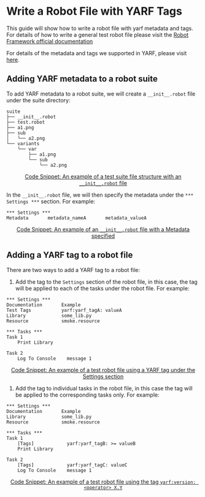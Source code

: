 # Write a Robot File with YARF Tags

This guide will show how to write a robot file with yarf metadata and tags.
For details of how to write a general test robot file please visit the [Robot Framework official documentation](https://robotframework.org/robotframework/latest/RobotFrameworkUserGuide.html#test-data-sections)

For details of the metadata and tags we supported in YARF, please visit [here](../reference/yarf-metadata-and-tags.md).

## Adding YARF metadata to a robot suite

To add YARF metadata to a robot suite, we will create a `__init__.robot` file under the suite directory:

```{code-block} bash
suite
├── __init__.robot
├── test.robot
├── a1.png
├── sub
│   └── a2.png
└── variants
    └── var
        ├── a1.png
        └── sub
            └── a2.png
```

<u><center>Code Snippet: An example of a test suite file structure with an `__init__.robot` file</center></u>

In the `__init__.robot` file, we will then specify the metadata under the `*** Settings ***` section. For example:

```{code-block} text
*** Settings ***
Metadata       metadata_nameA       metadata_valueA
```

<u><center>Code Snippet: An example of an `__init__.robot` file with a Metadata specified</center></u>

## Adding a YARF tag to a robot file

There are two ways to add a YARF tag to a robot file:

1. Add the tag to the `Settings` section of the robot file, in this case, the tag will be applied to each of the tasks under the robot file. For example:

```{code-block} text
*** Settings ***
Documentation       Example
Test Tags           yarf:yarf_tagA: valueA
Library             some_lib.py
Resource            smoke.resource

*** Tasks ***
Task 1
    Print Library

Task 2
    Log To Console    message 1
```

<u><center>Code Snippet: An example of a test robot file using a YARF tag under the Settings section</center></u>

1. Add the tag to individual tasks in the robot file, in this case the tag will be applied to the corresponding tasks only. For example:

```{code-block} text
*** Settings ***
Documentation       Example
Library             some_lib.py
Resource            smoke.resource

*** Tasks ***
Task 1
    [Tags]            yarf:yarf_tagB: >= valueB
    Print Library

Task 2
    [Tags]            yarf:yarf_tagC: valueC
    Log To Console    message 1
```

<u><center>Code Snippet: An example of a test robot file using the tag `yarf:version: <operator> X.Y`</center></u>
